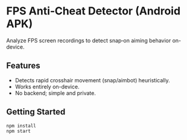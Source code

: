 # FPS Anti‑Cheat Detector (Android APK)

Analyze FPS screen recordings to detect snap‑on aiming behavior on-device.

## Features
- Detects rapid crosshair movement (snap/aimbot) heuristically.
- Works entirely on-device.
- No backend; simple and private.

## Getting Started
```bash
npm install
npm start
 
 
